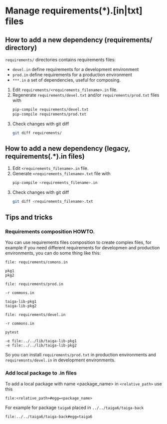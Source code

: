 # Manage requirements(*).[in|txt] files


## How to add a new dependency (requirements/ directory)

`requirements/` directories contains requirements files:

 - `devel.in` define requirements for a development environment
 - `prod.in` define requirements for a production environment
 - `***.in` a set of dependencies, useful for composing.

1. Edit `requirements/<requirements_filename>.in` file.
2. Regenerate `requirements/devel.txt` and/or `requirements/prod.txt` files with
   ```bash
   pip-compile requirements/devel.txt
   pip-compile requirements/prod.txt
   ```
4. Check changes with git diff
   ```bash
   git diff requirements/
   ```


## How to add a new dependency (legacy, requirements(.*).in files)

1. Edit `<requirements_filename>.in` file.
2. Generate `<requirements_filename>.txt` file with
   ```bash
   pip-compile <requirements_filename>.in
   ```
4. Check changes with git diff
   ```bash
   git diff <requirements_filename>.txt
   ```


## Tips and tricks

### Requirements composition HOWTO.

You can use requirements files composition to create complex files, for example if you need different requirements for
developmen and production environments, you can do some thing like this:

```
file: requirements/comons.in

pkg1
pkg2
```
```
file: requirements/prod.in

-r commons.in

taiga-lib-pkg1
taiga-lib-pkg2

```
```
file: requirements/devel.in

-r commons.in

pytest

-e file:../../lib/taiga-lib-pkg1
-e file:../../lib/taiga-lib-pkg2
```

So you can install `requirements/prod.txt` in production environments and `requiremsnts/devel.in` in development environments.


### Add local package to .in files

To add a local package with name <package_name> in `<relative_path>` use this
```
file:<relative_path>#egg=<package_name>
```

For example for package `taiga6` placed in `../../taiga6/taiga-back`

```
file:../../taiga6/taiga-back#egg=taiga6
```
